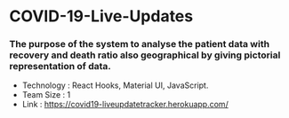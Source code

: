 # COVID-19-Live-Updates
### The purpose of the system to analyse the patient data with recovery and death ratio also geographical by giving pictorial representation of data.
* Technology : React Hooks, Material UI, JavaScript.
* Team Size : 1
* Link : https://covid19-liveupdatetracker.herokuapp.com/
